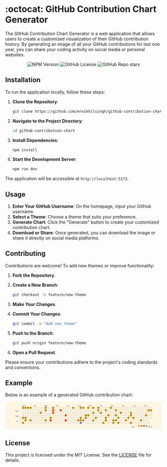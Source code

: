 # :octocat: GitHub Contribution Chart Generator

The GitHub Contribution Chart Generator is a web application that allows users to create a customized visualization of their GitHub contribution history. By generating an image of all your GitHub contributions for last one year, you can share your coding activity on social media or personal websites.

<p align="center">
   <img src="https://img.shields.io/npm/v/react" alt="NPM Version" />
   <img src="https://img.shields.io/github/license/mrnikhilsingh/github-contribution-chart" alt="GitHub License" />
   <img src="https://img.shields.io/github/stars/mrnikhilsingh/github-contribution-chart" alt="GitHub Repo stars" />
</p>

## Installation

To run the application locally, follow these steps:

1. **Clone the Repository**:

   ```bash
   git clone https://github.com/mrnikhilsingh/github-contribution-chart.git
   ```

2. **Navigate to the Project Directory**:

   ```bash
   cd github-contribution-chart
   ```

3. **Install Dependencies**:

   ```bash
   npm install
   ```

4. **Start the Development Server**:

   ```bash
   npm run dev
   ```

The application will be accessible at `http://localhost:5173`.

## Usage

1. **Enter Your GitHub Username**: On the homepage, input your GitHub username.
2. **Select a Theme**: Choose a theme that suits your preference.
3. **Generate Chart**: Click the "Generate" button to create your customized contribution chart.
4. **Download or Share**: Once generated, you can download the image or share it directly on social media platforms.

## Contributing

Contributions are welcome! To add new themes or improve functionality:

1. **Fork the Repository**.
2. **Create a New Branch**:

   ```bash
   git checkout -b feature/new-theme
   ```

3. **Make Your Changes**.
4. **Commit Your Changes**:

   ```bash
   git commit -m "Add new theme"
   ```

5. **Push to the Branch**:

   ```bash
   git push origin feature/new-theme
   ```

6. **Open a Pull Request**.

Please ensure your contributions adhere to the project's coding standards and conventions.

## Example

Below is an example of a generated GitHub contribution chart:

![Example Contribution Chart](public/example.png)

## License

This project is licensed under the MIT License. See the [LICENSE](LICENSE) file for details.
